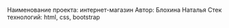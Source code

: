 Наименование проекта: интернет-магазин
Автор: Блохина Наталья
Стек технологий: html, css, bootstrap
 